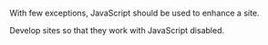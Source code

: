 With few exceptions, JavaScript should be used to enhance a site.

Develop sites so that they work with JavaScript disabled.